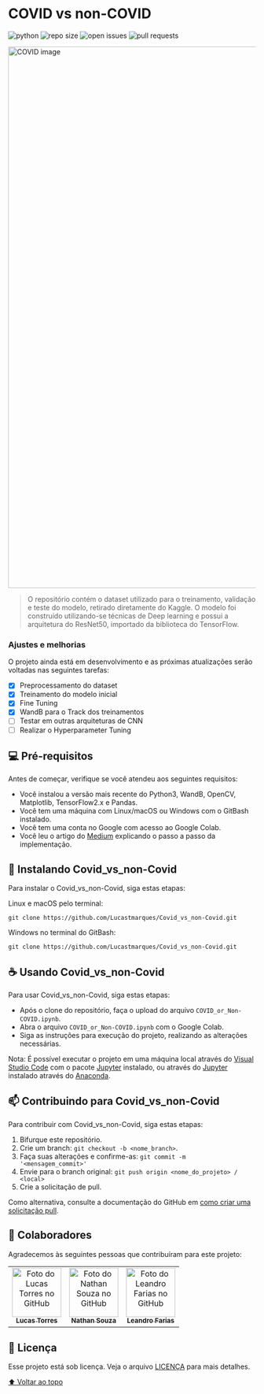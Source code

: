 # COVID vs non-COVID

![python](https://img.shields.io/pypi/pyversions/TensorFlow)
![repo size](https://img.shields.io/github/repo-size/Lucastmarques/Covid_vs_non-Covid)
![open issues](https://img.shields.io/github/issues/Lucastmarques/Covid_vs_non-Covid)
![pull requests](https://img.shields.io/github/issues-pr/Lucastmarques/Covid_vs_non-Covid)

<img src="https://www.pfizer.com.br/sites/default/files/inline-images/covid-19_0.jpg" width="1100px;" alt="COVID image">

> O repositório contém o dataset utilizado para o treinamento, validação e teste do modelo, retirado diretamente do Kaggle. O modelo foi construído utilizando-se técnicas de Deep learning e possui a arquitetura do ResNet50, importado da biblioteca do TensorFlow.

### Ajustes e melhorias

O projeto ainda está em desenvolvimento e as próximas atualizações serão voltadas nas seguintes tarefas:

- [x] Preprocessamento do dataset
- [x] Treinamento do modelo inicial
- [x] Fine Tuning
- [x] WandB para o Track dos treinamentos
- [ ] Testar em outras arquiteturas de CNN
- [ ] Realizar o Hyperparameter Tuning

## 💻 Pré-requisitos

Antes de começar, verifique se você atendeu aos seguintes requisitos:

* Você instalou a versão mais recente do Python3, WandB, OpenCV, Matplotlib, TensorFlow2.x e Pandas.
* Você tem uma máquina com Linux/macOS ou Windows com o GitBash instalado.
* Você tem uma conta no Google com acesso ao Google Colab.
* Você leu o artigo do [Medium]() explicando o passo a passo da implementação.

## 🚀 Instalando Covid_vs_non-Covid

Para instalar o Covid_vs_non-Covid, siga estas etapas:

Linux e macOS pelo terminal:
```
git clone https://github.com/Lucastmarques/Covid_vs_non-Covid.git
```

Windows no terminal do GitBash:
```
git clone https://github.com/Lucastmarques/Covid_vs_non-Covid.git
```

## ☕ Usando Covid_vs_non-Covid

Para usar Covid_vs_non-Covid, siga estas etapas:

* Após o clone do repositório, faça o upload do arquivo `COVID_or_Non-COVID.ipynb`.
* Abra o arquivo `COVID_or_Non-COVID.ipynb` com o Google Colab.
* Siga as instruções para execução do projeto, realizando as alterações necessárias. 

Nota: É possível executar o projeto em uma máquina local através do [Visual Studio Code](https://code.visualstudio.com/) com o pacote [Jupyter](https://pypi.org/project/jupyter/) instalado, ou através do [Jupyter](https://jupyter.org/) instalado através do [Anaconda](https://www.anaconda.com/).

## 📫 Contribuindo para Covid_vs_non-Covid
Para contribuir com Covid_vs_non-Covid, siga estas etapas:

1. Bifurque este repositório.
2. Crie um branch: `git checkout -b <nome_branch>`.
3. Faça suas alterações e confirme-as: `git commit -m '<mensagem_commit>'`
4. Envie para o branch original: `git push origin <nome_do_projeto> / <local>`
5. Crie a solicitação de pull.

Como alternativa, consulte a documentação do GitHub em [como criar uma solicitação pull](https://help.github.com/en/github/collaborating-with-issues-and-pull-requests/creating-a-pull-request).

## 🤝 Colaboradores

Agradecemos às seguintes pessoas que contribuíram para este projeto:

<table>
  <tr>
    <td align="center">
      <a href="https://github.com/Lucastmarques">
        <img src="https://avatars.githubusercontent.com/u/48794028" width="100px;" alt="Foto do Lucas Torres no GitHub"/><br>
        <sub>
          <b>Lucas Torres</b>
        </sub>
      </a>
    </td>
    <td align="center">
      <a href="https://github.com/nathansouz4">
        <img src="https://avatars.githubusercontent.com/u/47602108" width="100px;" alt="Foto do Nathan Souza no GitHub"/><br>
        <sub>
          <b>Nathan Souza</b>
        </sub>
      </a>
    </td>
    <td align="center">
      <a href="https://github.com/leandrofarias13">
        <img src="https://avatars.githubusercontent.com/u/77739821" width="100px;" alt="Foto do Leandro Farias no GitHub"/><br>
        <sub>
          <b>Leandro Farias</b>
        </sub>
      </a>
    </td>
  </tr>
</table>


<!---## 😄 Seja um dos contribuidores<br>--->

<!---Quer fazer parte desse projeto? Clique [AQUI](CONTRIBUTING.md) e leia como contribuir.--->

## 📝 Licença

Esse projeto está sob licença. Veja o arquivo [LICENÇA](LICENSE) para mais detalhes.

[⬆ Voltar ao topo](#COVID-vs-non-COVID)<br>
